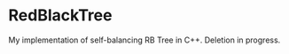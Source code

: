 RedBlackTree
============

My implementation of self-balancing RB Tree in C++. Deletion in progress.
